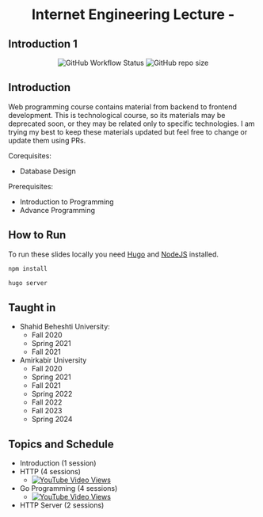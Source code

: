 <h1 align="center"> Internet Engineering Lecture -  </h1>

## Introduction 1

<p align="center">
  <img alt="GitHub Workflow Status" src="https://img.shields.io/github/actions/workflow/status/1995parham-teaching/ie-lecture/github-pages.yml?logo=github&style=for-the-badge">
  <img alt="GitHub repo size" src="https://img.shields.io/github/repo-size/1995parham-teaching/ie-lecture?logo=github&style=for-the-badge">
</p>

## Introduction

Web programming course contains material from backend to frontend development.
This is technological course, so its materials may be deprecated soon, or they may be related only to specific technologies.
I am trying my best to keep these materials updated but feel free to change or update them using PRs.

Corequisites:

- Database Design

Prerequisites:

- Introduction to Programming
- Advance Programming

## How to Run

To run these slides locally you need [Hugo](https://gohugo.io) and [NodeJS](https://nodejs.dev/en/) installed.

```bash
npm install

hugo server
```

## Taught in

- Shahid Beheshti University:
  - Fall 2020
  - Spring 2021
  - Fall 2021
- Amirkabir University
  - Fall 2020
  - Spring 2021
  - Fall 2021
  - Spring 2022
  - Fall 2022
  - Fall 2023
  - Spring 2024

## Topics and Schedule

- Introduction (1 session)
- HTTP (4 sessions)
  - [![YouTube Video Views](https://img.shields.io/youtube/views/Lo9bkJir4q8?style=for-the-badge&logo=youtube)](https://youtu.be/Lo9bkJir4q8?si=H5AVYPwCHRHT4HPL)
- Go Programming (4 sessions)
  - [![YouTube Video Views](https://img.shields.io/youtube/views/B7rmPliSPew?style=for-the-badge&logo=youtube)](https://youtu.be/B7rmPliSPew?si=g-70-GmP8bENLzjz)
- HTTP Server (2 sessions)

